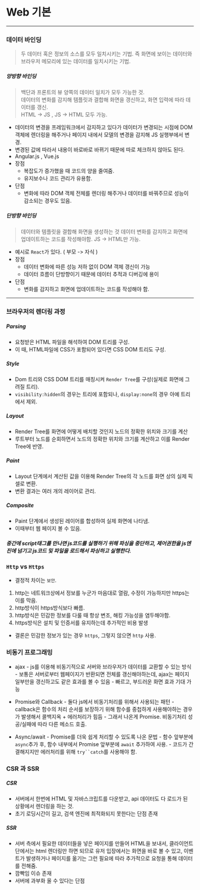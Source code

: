 # Web 기본
---
### 데이터 바인딩
> 두 데이터 혹은 정보의 소스를 모두 일치시키는 기법. 즉 화면에 보이는 데이터와 브라우저 메모리에 있는 데이터를 일치시키는 기법.
##### 양방향 바인딩
> 백단과 프론트의 뷰 양쪽의 데이터 일치가 모두 가능한 것.  
> 데이터의 변화를 감지해 템플릿과 결합해 화면을 갱신하고, 화면 입력에 따라 데이터를 갱신.  
> HTML -> JS , JS -> HTML 모두 가능.  

- 데이터의 변경을 프레임워크에서 감지하고 있다가 데이터가 변경되는 시점에 DOM객체에 렌더링을 해주거나 페이지 내에서 모델의 변경을 감지해 JS 실행부에서 변경.
- 변경된 값에 따라서 내용이 바로바로 바뀌기 때문에 따로 체크하지 않아도 된다.
- Angular.js , Vue.js
- 장점
    - 복잡도가 증가했을 때 코드의 양을 줄여줌.
    - 유지보수나 코드 관리가 유용함.
- 단점
    - 변화에 따라 DOM 객체 전체를 렌더링 해주거나 데이터를 바꿔주므로 성능이 감소되는 경우도 있음.

##### 단방향 바인딩
> 데이터와 템플릿을 결합해 화면을 생성하는 것
> 데이터 변화를 감지하고 화면에 업데이트하는 코드를 작성해야함.
> JS -> HTML만 가능.  

- 예시로 `React`가 있다. ( 부모 -> 자식 )
- 장점
    - 데이터 변화에 따른 성능 저하 없이 DOM 객체 갱신이 가능
    - 데이터 흐름이 단방향이기 때문에 데이터 추적과 디버깅에 용이
- 단점
    - 변화를 감지하고 화면에 업데이트하는 코드를 작성해야 함.
---

### 브라우저의 렌더링 과정
##### Parsing
- 요청받은 HTML 파일을 해석하여 DOM 트리를 구성. 
- 이 때, HTML파일에 CSS가 포함되어 있다면 CSS DOM 트리도 구성.

##### Style
- Dom 트리와 CSS DOM 트리를 매칭시켜 `Render Tree`를 구성(실제로 화면에 그려질 트리).
- `visibility:hidden`의 경우는 트리에 포함되나, `display:none`의 경우 아예 트리에서 제외.

##### Layout
- Render Tree를 화면에 어떻게 배치할 것인지 노드의 정확한 위치와 크기를 계산
- 루트부터 노드를 순회하면서 노드의 정확한 위치와 크기를 계산하고 이를 Render Tree에 반영.

##### Paint
- Layout 단계에서 계산된 값을 이용해 Render Tree의 각 노드를 화면 상의 실제 픽셀로 변환.
- 변환 결과는 여러 개의 레이어로 관리.

##### Composite
- Paint 단계에서 생성된 레이어를 합성하여 실제 화면에 나타냄.
- 이때부터 웹 페이지 볼 수 있음.

##### 중간에 script태그를 만나면 js코드를 실행하기 위해 파싱을 중단하고, 제어권한을 js엔진에 넘기고 js코드 및 파일을 로드해서 파싱하고 실행한다.


### `Http` vs `Https`
- 결정적 차이는 `보안`. 
1. http는 네트워크상에서 정보를 누군가 마음대로 열람, 수정이 가능하지만 https는 이를 막음.
2. http방식이 https방식보다 빠름.
3. http방식은 민감한 정보를 다룰 때 항상 변조, 해킹 가능성을 염두해야함.
4. https방식은 설치 및 인증서를 유지하는데 추가적인 비용 발생
- 결론은 민감한 정보가 있는 경우 `https`, 그렇지 않으면 `http` 사용.

### 비동기 프로그래밍
- ajax
        - js를 이용해 비동기적으로 서버와 브라우저가 데이터를 교환할 수 있는 방식
        - 보통은 서버로부터 웹페이지가 반환되면 전체를 갱신해야하는데, ajax는 페이지 일부만을 갱신하고도 같은 효과를 볼 수 있음
        - 빠르고, 부드러운 화면 효과 기대 가능

- Promise와 Callback
        - 둘다 js에서 비동기처리를 위해서 사용되는 패턴
        - callback은 함수의 처리 순서를 보장하기 위해 함수를 중첩하게 사용해야하는 경우가 발생해서 콜백지옥 + 에러처리가 힘듬
        - 그래서 나온게 Promise. 비동기처리 성공/실패에 따라 다른 메소드 호출.

- Async/await
        - Promise를 더욱 쉽게 처리할 수 있도록 나온 문법
        - 함수 앞부분에 `async`추가 후, 함수 내부에서 Promise 앞부분에 `await` 추가하여 사용.
        - 코드가 간결해지지만 에러처리를 위해 `try``catch`를 사용해야 함.

### CSR 과 SSR
##### CSR
- 서버에서 한번에 HTML 및 자바스크립트를 다운받고, api 데이터도 다 로드가 된 상황에서 렌더링을 하는 것.
- 초기 로딩시간이 길고, 검색 엔진에 최적화되지 못한다는 단점 존재

##### SSR
- 서버 측에서 필요한 데이터들을 넣은 페이지를 만들어 HTML을 보내서, 클라이언트 단에서는 html 렌더링만 하면 되므로 유저 입장에서는 화면을 바로 볼 수 있고, 이벤트가 발생하거나 페이지를 옮기는 그런 필요에 따라 추가적으로 요청을 통해 데이터를 전해줌.
- 깜빡임 이슈 존재
- 서버에 과부화 올 수 있다는 단점
